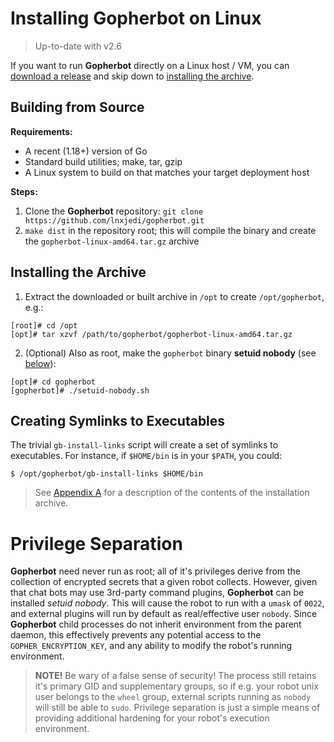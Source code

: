 # Installing **Gopherbot** on Linux

> Up-to-date with v2.6

If you want to run **Gopherbot** directly on a Linux host / VM, you can [download a release](https://github.com/lnxjedi/gopherbot/releases) and skip down to [installing the archive](#installing-the-archive).

## Building from Source
**Requirements:**
* A recent (1.18+) version of Go
* Standard build utilities; make, tar, gzip
* A Linux system to build on that matches your target deployment host

**Steps:**
1. Clone the **Gopherbot** repository: `git clone https://github.com/lnxjedi/gopherbot.git`
1. `make dist` in the repository root; this will compile the binary and create the `gopherbot-linux-amd64.tar.gz` archive

## Installing the Archive
1. Extract the downloaded or built archive in `/opt` to create `/opt/gopherbot`, e.g.:
```shell
[root]# cd /opt
[opt]# tar xzvf /path/to/gopherbot/gopherbot-linux-amd64.tar.gz
```
2. (Optional) Also as root, make the `gopherbot` binary **setuid nobody** (see [below](#privilege-separation)):
```shell
[opt]# cd gopherbot
[gopherbot]# ./setuid-nobody.sh
```

## Creating Symlinks to Executables

The trivial `gb-install-links` script will create a set of symlinks to executables. For instance, if `$HOME/bin` is in your `$PATH`, you could:
```shell
$ /opt/gopherbot/gb-install-links $HOME/bin
```

> See [Appendix A](/appendices/InstallArchive.html) for a description of the contents of the installation archive.

# Privilege Separation

**Gopherbot** need never run as root; all of it's privileges derive from the collection of encrypted secrets that a given robot collects. However, given that chat bots may use 3rd-party command plugins, **Gopherbot** can be installed *setuid nobody*. This will cause the robot to run with a `umask` of `0022`, and external plugins will run by default as real/effective user `nobody`. Since **Gopherbot** child processes do not inherit environment from the parent daemon, this effectively prevents any potential access to the `GOPHER_ENCRYPTION_KEY`, and any ability to modify the robot's running environment.

> **NOTE!** Be wary of a false sense of security! The process still retains it's primary GID and supplementary groups, so if e.g. your robot unix user belongs to the `wheel` group, external scripts running as `nobody` will still be able to `sudo`. Privilege separation is just a simple means of providing additional hardening for your robot's execution environment.
